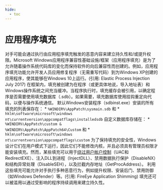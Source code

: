 ```yaml
---
hide:
  - toc
---
```


# 应用程序填充

对手可能会通过执行由应用程序填充触发的恶意内容来建立持久性和/或提升权限。Microsoft Windows应用程序兼容性基础设施/框架（应用程序填充）是为了允许随着操作系统代码库的变化而保持软件的向后兼容性而创建的。例如，应用程序填充功能允许开发人员应用修复程序（无需重写代码）到为Windows XP创建的应用程序，使其能够在Windows 10上运行。(引用: Elastic Process Injection July 2017)  在框架内，填充被创建为在程序（或更具体地说，导入地址表）和Windows操作系统之间充当缓冲。当程序执行时，填充缓存会被引用，以确定程序是否需要使用填充数据库（.sdb）。如果需要，填充数据库使用挂钩重定向代码，以便与操作系统通信。  默认Windows安装程序（sdbinst.exe）安装的所有填充的列表保存在：  * <code>%WINDIR%\AppPatch\sysmain.sdb</code> 和 * <code>hklm\software\microsoft\windows nt\currentversion\appcompatflags\installedsdb</code>  自定义数据库存储在：  * <code>%WINDIR%\AppPatch\custom & %WINDIR%\AppPatch\AppPatch64\Custom</code> 和 * <code>hklm\software\microsoft\windows nt\currentversion\appcompatflags\custom</code>  为了保持填充的安全性，Windows设计它们在用户模式下运行，因此它们不能修改内核，并且必须具有管理员权限才能安装填充。然而，某些填充可以用于[绕过用户帐户控制](https://attack.mitre.org/techniques/T1548/002)（UAC和RedirectEXE）、注入DLL到进程（InjectDLL）、禁用数据执行保护（DisableNX）和结构异常处理（DisableSEH），以及拦截内存地址（GetProcAddress）。  利用这些填充可能允许对手执行多种恶意行为，例如提升权限、安装后门、禁用防御（如Windows Defender）等。(引用: FireEye Application Shimming) 填充还可以被滥用以通过受影响的程序持续调用来建立持久性。

